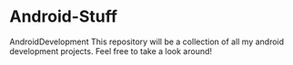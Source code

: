 # Android-Stuff
AndroidDevelopment
This repository will be a collection of all my android development projects.
Feel free to take a look around!
